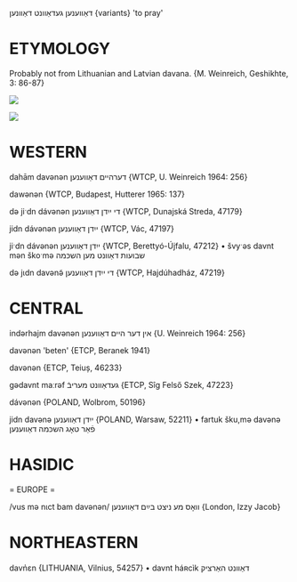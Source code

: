 דאַווענען
געדאַוונט
דאַוונען {variants}
'to pray'

ETYMOLOGY
===========
Probably not from Lithuanian and Latvian davana.
{M. Weinreich, Geshikhte, 3: 86-87}

![](https://ia802902.us.archive.org/9/items/Yiddish-Dialect-Maps/map%20-%20FoY3-28%20-%20davenen%20orn.jpg)

![](https://ia802902.us.archive.org/9/items/Yiddish-Dialect-Maps/Guggenheim-Gruenberg_karte_11.jpg)

WESTERN
========

dahām davənən דערהיים דאַווענען {WTCP, U. Weinreich 1964: 256}

dawənən {WTCP, Budapest, Hutterer 1965: 137}

də jiˑdn dávənən די ייִדן דאַווענען {WTCP, Dunajská Streda, 47179}

jidn dávənən ייִדן דאַווענען {WTCP, Vác, 47197}

jiˑdn dávənən ייִדן דאַווענען {WTCP, Berettyó-Újfalu, 47212}
	•	švyˑəs davnt mən škoˑmə שבועות דאַוונט מען השכּמה

də jɩdn davənə̃ די ייִדן דאַווענען {WTCP, Hajdúhadház, 47219}

CENTRAL
========

indərhajm davənən אין דער היים דאַווענען {U. Weinreich 1964: 256}

davənən 'beten' {ETCP, Beranek 1941}

davənən {ETCP, Teiuș, 46233}

gədavnt maːrəf  געדאַוונט מעריבֿ {ETCP, Sîg Felső Szek, 47223}

dávənən {POLAND, Wolbrom, 50196}

jidn davənə ייִדן דאַווענען {POLAND, Warsaw, 52211}
	•	fartuk šku,mə davənə פֿאַר טאָג השכּמה דאַווענען

HASIDIC
=======
= EUROPE = 

/vus mə nɩct bam davənən/ וואָס מע ניצט בײַם דאַווענען {London, Izzy Jacob}

NORTHEASTERN
==============

davn̍ɛn {LITHUANIA, Vilnius, 54257}
	•	davnt háʀcìk דאַוונט האַרציק